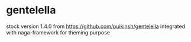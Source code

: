 # gentelella

 stock version 1.4.0 from https://github.com/puikinsh/gentelella
 integrated with naga-framework for theming purpose

 
